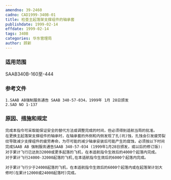 ```yaml
---
amendno: 39-2460
cadno: CAD1999-340B-01
title: 检查主起落架支撑组件的轴承套
publishdate: 1999-02-14
effdate: 1999-02-14
tags: 340B
categories: 华东管理局
author: 顾新
---
```


### 适用范围 
SAAB340B-160至-444

<!--more-->
### 参考文件
    1.SAAB AB强制服务通告 SAAB 340-57-034，1999年 1月 28日颁发
    2.SAD NO 1-137 

### 原因、措施和规定 
    完成本指令可采取能保证安全的替代方法或调整完成的时间，但必须得到适航当局的批准。 
    在更换主起落架支撑组件的轴承时，在轴承套的外侧和内侧发现了孔(坑)蚀，孔蚀会引发疲劳裂纹导致减少支撑组件的疲劳寿命，为尽可能的减少轴承安装后可能产生的腐蚀，必须按以下时间完成SAAB AB 强制服务通告SAAB 340-57-034 (1999年1月28日颁发，或以后的修订版): 
    对于累计飞行已达到32000或更多起落的飞机，在本适航指令生效后的4000个起落内完成。 
    对于累计飞行24000-32000起落的飞机,在本适航指令生效后的6000个起落内完成。 
  
    对于累计飞行少于24000起落的飞机，在本适航指令生效后的6000个起落内或在起落架计划大修时(在累计12000或24000起落时)完成。
